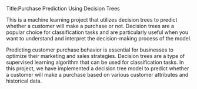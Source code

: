 Title:Purchase Prediction Using Decision Trees

This is a machine learning project that utilizes decision trees to predict whether a customer will make a purchase or not. Decision trees are a popular choice for classification tasks and are particularly useful when you want to understand and interpret the decision-making process of the model.

Predicting customer purchase behavior is essential for businesses to optimize their marketing and sales strategies. Decision trees are a type of supervised learning algorithm that can be used for classification tasks. In this project, we have implemented a decision tree model to predict whether a customer will make a purchase based on various customer attributes and historical data.
